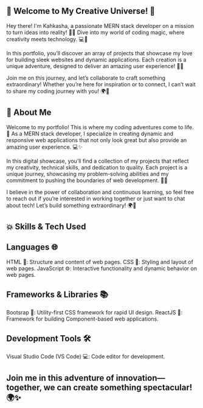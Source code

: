 ## 🌟 Welcome to My Creative Universe! 🌌

Hey there! I'm Kahkasha, a passionate MERN stack developer on a mission to turn ideas into reality! 🚀✨ Dive into my world of coding magic, where creativity meets technology. 💻🎨

In this portfolio, you’ll discover an array of projects that showcase my love for building sleek websites and dynamic applications. Each creation is a unique adventure, designed to deliver an amazing user experience! 🌈🔧

Join me on this journey, and let’s collaborate to craft something extraordinary! Whether you’re here for inspiration or to connect, I can’t wait to share my coding journey with you! 🌍🤝



## 🚀 About Me

Welcome to my portfolio! This is where my coding adventures come to life. 🚀 As a MERN stack developer, I specialize in creating dynamic and responsive web applications that not only look great but also provide an amazing user experience. 💻✨

In this digital showcase, you’ll find a collection of my projects that reflect my creativity, technical skills, and dedication to quality. Each project is a unique journey, showcasing my problem-solving abilities and my commitment to pushing the boundaries of web development. 🌈🔧

I believe in the power of collaboration and continuous learning, so feel free to reach out if you’re interested in working together or just want to chat about tech! Let’s build something extraordinary! 🌍🤝


## 💥 Skills & Tech Used

## Languages 🌐
HTML 📝: Structure and content of web pages.
CSS 🎨: Styling and layout of web pages.
JavaScript ⚙️: Interactive functionality and dynamic behavior on web pages.
## Frameworks & Libraries 📚
Bootsrap 🌈: Utility-first CSS framework for rapid UI design.
ReactJS 🌱: Framework for building Component-based web applications.
## Development Tools 🛠️
Visual Studio Code (VS Code) 💻: Code editor for development.





## Join me in this adventure of innovation—together, we can create something spectacular! 🌍✨
